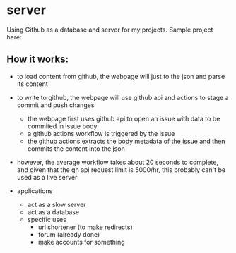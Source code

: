 # server
Using Github as a database and server for my projects. Sample project here: 

## How it works:
- to load content from github, the webpage will just to the json and parse its content
- to write to github, the webpage will use github api and actions to stage a commit and push changes
  - the webpage first uses github api to open an issue with data to be commited in issue body
  - a github actions workflow is triggered by the issue
  - the github actions extracts the body metadata of the issue and then commits the content into the json
- however, the average workflow takes about 20 seconds to complete, and given that the gh api request limit is 5000/hr, this probably can't be used as a live server

- applications
  - act as a slow server
  - act as a database
  - specific uses
    - url shortener (to make redirects)
    - forum (already done)
    - make accounts for something

